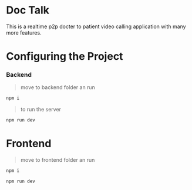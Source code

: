 # Doc Talk
This is a realtime p2p docter to patient video calling application with many more features.



# Configuring the Project

### Backend
> move to backend folder an run 
```sh
npm i
```
> to run the server
```sh
npm run dev 
```


# Frontend
> move to frontend folder an run 
```sh
npm i
```
```sh
npm run dev 
```